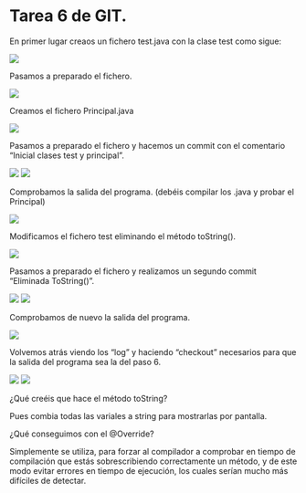 # Tarea 6 de GIT.

En primer lugar creaos un fichero test.java con la clase test como sigue:

<img src=imagenes\1.png> 

Pasamos a preparado el fichero.

<img src=imagenes\2.png> 

Creamos el fichero Principal.java

<img src=imagenes\3.png> 

Pasamos a preparado el fichero y hacemos un commit con el comentario “Inicial clases test y principal”.

<img src=imagenes\4.png> 

<img src=imagenes\5.png> 

Comprobamos la salida del programa. (debéis compilar los .java y probar el Principal)

<img src=imagenes\6.png> 

Modificamos el fichero test eliminando el método toString().

<img src=imagenes\7.png> 

Pasamos a preparado el fichero y realizamos un segundo commit “Eliminada ToString()”.

<img src=imagenes\8.png>

<img src=imagenes\9.png>

Comprobamos de nuevo la salida del programa.

<img src=imagenes\10.png>

Volvemos atrás viendo los “log” y haciendo “checkout” necesarios para que la salida del programa sea la
del paso 6.

<img src=imagenes\11.png>

<img src=imagenes\12.png>

¿Qué creéis que hace el método toString? 

Pues combia todas las variales a string para mostrarlas por pantalla.

¿Qué
conseguimos con el @Override?

Simplemente se utiliza, para forzar al compilador a comprobar en tiempo de compilación que estás sobrescribiendo correctamente un método, y de este modo evitar errores en tiempo de ejecución, los cuales serían mucho más difíciles de detectar.
